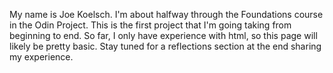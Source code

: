 
My name is Joe Koelsch. I'm about halfway through the Foundations course
in the Odin Project. This is the first project that I'm going taking from
beginning to end. So far, I only have experience with html, so this page
will likely be pretty basic. Stay tuned for a reflections section at the end
sharing my experience.